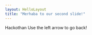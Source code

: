 ```yaml
---
layout: HelloLayout
title: "Merhaba to our second slide!"
---
```

Hackothan
Use the left arrow to go back!
